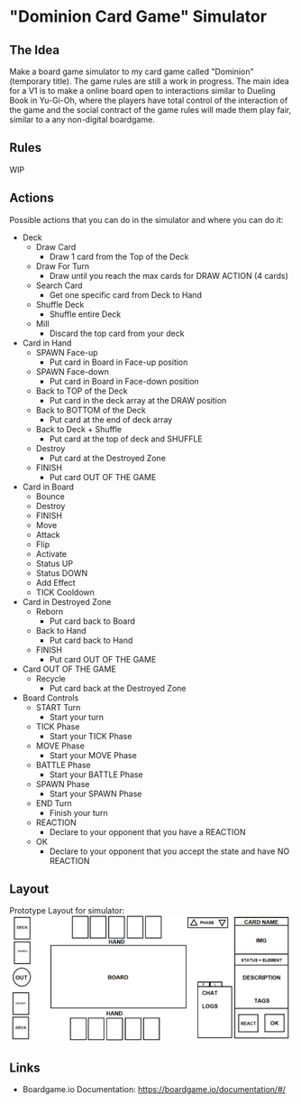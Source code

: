 # "Dominion Card Game" Simulator

## The Idea

Make a board game simulator to my card game called "Dominion" (temporary title).
The game rules are still a work in progress.
The main idea for a V1 is to make a online board open to interactions similar to Dueling Book in Yu-Gi-Oh, where the players have total control of the interaction of the game and the social contract of the game rules will made them play fair, similar to a any non-digital boardgame.

## Rules

WIP

## Actions

Possible actions that you can do in the simulator and where you can do it:

- Deck
  - Draw Card
    - Draw 1 card from the Top of the Deck
  - Draw For Turn
    - Draw until you reach the max cards for DRAW ACTION (4 cards)
  - Search Card
    - Get one specific card from Deck to Hand
  - Shuffle Deck
    - Shuffle entire Deck
  - Mill
    - Discard the top card from your deck
- Card in Hand
  - SPAWN Face-up
    - Put card in Board in Face-up position
  - SPAWN Face-down
    - Put card in Board in Face-down position
  - Back to TOP of the Deck
    - Put card in the deck array at the DRAW position
  - Back to BOTTOM of the Deck
    - Put card at the end of deck array
  - Back to Deck + Shuffle
    - Put card at the top of deck and SHUFFLE
  - Destroy
    - Put card at the Destroyed Zone
  - FINISH
    - Put card OUT OF THE GAME
- Card in Board
  - Bounce
  - Destroy
  - FINISH
  - Move
  - Attack
  - Flip
  - Activate
  - Status UP
  - Status DOWN
  - Add Effect
  - TICK Cooldown
- Card in Destroyed Zone
  - Reborn
    - Put card back to Board
  - Back to Hand
    - Put card back to Hand
  - FINISH
    - Put card OUT OF THE GAME
- Card OUT OF THE GAME
  - Recycle
    - Put card back at the Destroyed Zone
- Board Controls
  - START Turn
    - Start your turn
  - TICK Phase
    - Start your TICK Phase
  - MOVE Phase
    - Start your MOVE Phase
  - BATTLE Phase
    - Start your BATTLE Phase
  - SPAWN Phase
    - Start your SPAWN Phase
  - END Turn
    - Finish your turn
  - REACTION
    - Declare to your opponent that you have a REACTION
  - OK
    - Declare to your opponent that you accept the state and have NO REACTION

## Layout

Prototype Layout for simulator:
![Prototype Layout](board.layout.png "Prototype Layout")

## Links

- Boardgame.io Documentation: https://boardgame.io/documentation/#/
